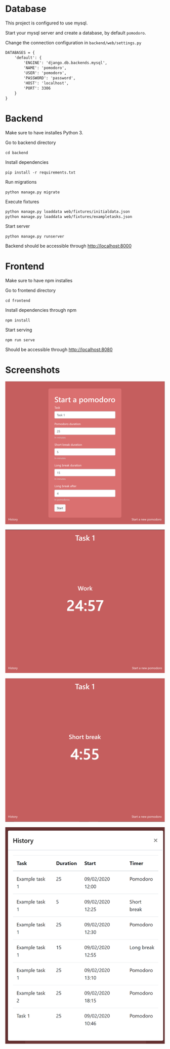 # Database

This project is configured to use mysql.

Start your mysql server and create a database, by default `pomodoro`.

Change the connection configuration in `backend/web/settings.py`

```
DATABASES = {
    'default': {
        'ENGINE': 'django.db.backends.mysql',
        'NAME': 'pomodoro',
        'USER': 'pomodoro',
        'PASSWORD': 'password',
        'HOST': 'localhost',
        'PORT': 3306
    }
}
```

# Backend

Make sure to have installes Python 3.

Go to backend directory

`cd backend`

Install dependencies

`pip install -r requirements.txt`

Run migrations

`python manage.py migrate`

Execute fixtures

```
python manage.py loaddata web/fixtures/initialdata.json
python manage.py loaddata web/fixtures/exampletasks.json
```

Start server

`python manage.py runserver`

Backend should be accessible through [http://localhost:8000](http://localhost:8000)

# Frontend

Make sure to have npm installes

Go to frontend directory

`cd frontend`

Install dependencies through npm

`npm install`

Start serving

`npm run serve`

Should be accessible through [http://localhost:8080](http://localhost:8080)

# Screenshots

![Start a pomodoro](screenshots/start.png)

![Timer](screenshots/timer.png)

![Short break](screenshots/break.png)

![History](screenshots/history.png)